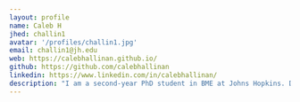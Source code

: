 ```yaml
---
layout: profile
name: Caleb H
jhed: challin1
avatar: '/profiles/challin1.jpg'
email: challin1@jh.edu
web: https://calebhallinan.github.io/
github: https://github.com/calebhallinan
linkedin: https://www.linkedin.com/in/calebhallinan/
description: "I am a second-year PhD student in BME at Johns Hopkins. During my graduate studies, I hope to develop user-friendly computational software in the field of spatial transcriptomics. In my free time, I enjoy playing board/video games, watching sports, and running :)"
---
```



